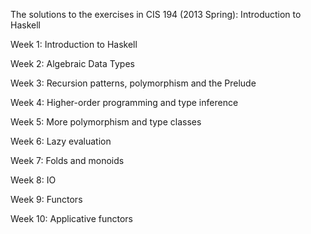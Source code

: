 The solutions to the exercises in CIS 194 (2013 Spring): Introduction to Haskell

Week 1: Introduction to Haskell

Week 2: Algebraic Data Types

Week 3: Recursion patterns, polymorphism and the Prelude

Week 4: Higher-order programming and type inference

Week 5: More polymorphism and type classes

Week 6: Lazy evaluation

Week 7: Folds and monoids

Week 8: IO

Week 9: Functors

Week 10: Applicative functors




